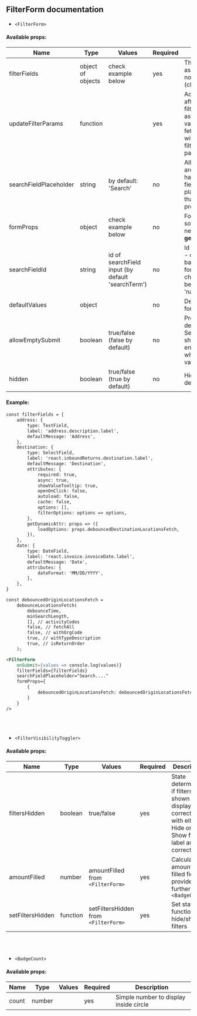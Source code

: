 ## FilterForm documentation
* `<FilterForm>`
#### Available props:
| Name                   | Type              | Values                                            | Required | Description                                                                                                                             |   
|------------------------|-------------------|---------------------------------------------------|----------|-----------------------------------------------------------------------------------------------------------------------------------------|
| filterFields           | object of objects | check example below                               | yes      | The same type as we use for<br/>normal forms (check below)                                                                              | 
| updateFilterParams     | function          |                                                   | yes      | Action to trigger after submiting filter form or assigning default values (e.g. fetching data with values from filter's form as params) | 
| searchFieldPlaceholder | string            | by default: 'Search'                              | no       | All filter forms are supposed to have search field, so provide placeholder for that field as props                                      |
| formProps              | object            | check example below                               | no       | Form props for some fields' needs, e.g. **getDynamicAttr**                                                                              | 
| searchFieldId          | string            | id of searchField input (by default 'searchTerm') | no       | Id of search field - check what backend expects for searchTerm checking (could be 'searchTerm', 'name' etc.)                            | 
| defaultValues          | object            |                                                   | no       | Default values for filter form                                                                                                          | 
| allowEmptySubmit       | boolean           | true/false (false by default)                     | no       | Prop to determine if Search button should be enabled/disabled when empty values only                                                    | 
| hidden                 | boolean           | true/false (true by default)                      | no       | Hide filters by default                                                                                                                 | 
#### Example:
````md
const filterFields = {
    address: {
        type: TextField,
        label: 'address.description.label',
        defaultMessage: 'Address',
    },
    destination: {
        type: SelectField,
        label: 'react.inboundReturns.destination.label',
        defaultMessage: 'Destination',
        attributes: {
            required: true,
            async: true,
            showValueTooltip: true,
            openOnClick: false,
            autoload: false,
            cache: false,
            options: [],
            filterOptions: options => options,
        },
        getDynamicAttr: props => ({
            loadOptions: props.debouncedDestinationLocationsFetch,
        }),
    },
    date: {
        type: DateField,
        label: 'react.invoice.invoiceDate.label',
        defaultMessage: 'Date',
        attributes: {
            dateFormat: 'MM/DD/YYYY',
        },
    },
}

const debouncedOriginLocationsFetch =
    debounceLocationsFetch(
        debounceTime,
        minSearchLength,
        [], // activityCodes
        false, // fetchAll
        false, // withOrgCode
        true, // withTypeDescription
        true, // isReturnOrder
    );   

<FilterForm
    onSubmit={values => console.log(values)}
    filterFields={filterFields}
    searchFieldPlaceholder="Search...."
    formProps={
        {
            debouncedOriginLocationsFetch: debouncedOriginLocationsFetch, 
        }
    }
/>
````


<br>
<br>

* `<FilterVisibilityToggler>`
#### Available props:
| Name             | Type     | Values                              | Required | Description                                                                                                           |   
|------------------|----------|-------------------------------------|----------|-----------------------------------------------------------------------------------------------------------------------|
| filtersHidden    | boolean  | true/false                          | yes      | State determining if filters are shown to display correct div with either Hide or Show filters label and correct icon | 
| amountFilled     | number   | amountFilled from `<FilterForm>`    | yes      | Calculated amount of filled fields provided further to `<BadgeCount>`                                                 | 
| setFiltersHidden | function | setFiltersHidden from `<FilterForm>` | yes      | Set state function to hide/show filters                                                                               |

<br>
<br>

* `<BadgeCount>`
#### Available props:
| Name  | Type   | Values | Required | Description                            |   
|-------|--------|--------|----------|----------------------------------------|
| count | number |        | yes      | Simple number to display inside circle | 

